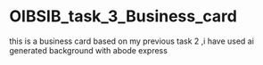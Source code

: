 # OIBSIB_task_3_Business_card
this is a business card based on my previous task 2 ,i have used ai generated background with abode express
